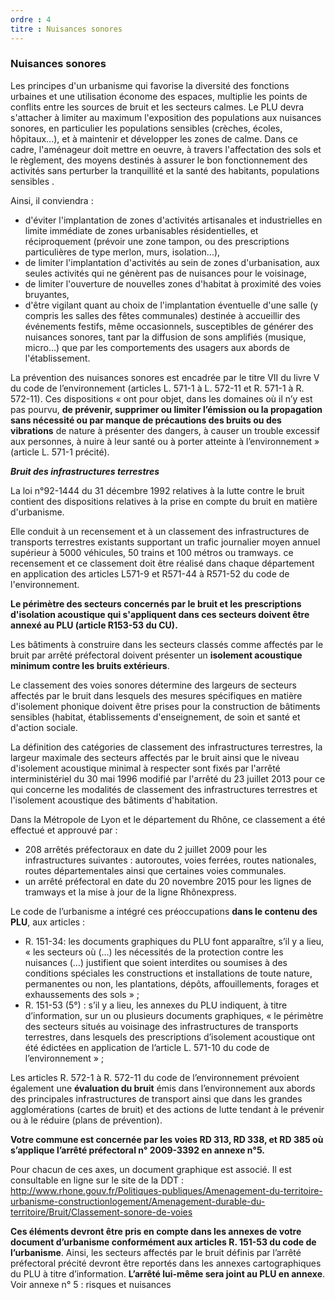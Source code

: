 ```yaml
---
ordre : 4
titre : Nuisances sonores
---
```

### Nuisances sonores

Les principes d'un urbanisme qui favorise la diversité des fonctions urbaines et une utilisation économe
des espaces, multiplie les points de conflits entre les sources de bruit et les secteurs calmes. Le PLU
devra s'attacher à limiter au maximum l'exposition des populations aux nuisances sonores, en particulier
les populations sensibles (crèches, écoles, hôpitaux...), et à maintenir et développer les zones de calme.
Dans ce cadre, l'aménageur doit mettre en oeuvre, à travers l'affectation des sols et le règlement, des
moyens destinés à assurer le bon fonctionnement des activités sans perturber la tranquillité et la santé des
habitants, populations sensibles .

Ainsi, il conviendra :
- d'éviter l'implantation de zones d'activités artisanales et industrielles en limite immédiate de zones
urbanisables résidentielles, et réciproquement (prévoir une zone tampon, ou des prescriptions
particulières de type merlon, murs, isolation...),
- de limiter l'implantation d'activités au sein de zones d'urbanisation, aux seules activités qui ne
génèrent pas de nuisances pour le voisinage,
- de limiter l'ouverture de nouvelles zones d'habitat à proximité des voies bruyantes,
- d'être vigilant quant au choix de l'implantation éventuelle d'une salle (y compris les salles des fêtes
communales) destinée à accueillir des événements festifs, même occasionnels, susceptibles de
générer des nuisances sonores, tant par la diffusion de sons amplifiés (musique, micro...) que par
les comportements des usagers aux abords de l'établissement.

La prévention des nuisances sonores est encadrée par le titre VII du livre V du code de l’environnement
(articles L. 571-1 à L. 572-11 et R. 571-1 à R. 572-11). Ces dispositions « ont pour objet, dans les
domaines où il n’y est pas pourvu, **de prévenir, supprimer ou limiter l’émission ou la propagation
sans nécessité ou par manque de précautions des bruits ou des vibrations** de nature à présenter
des dangers, à causer un trouble excessif aux personnes, à nuire à leur santé ou à porter atteinte à
l’environnement » (article L. 571-1 précité).

***Bruit des infrastructures terrestres***

La loi n°92-1444 du 31 décembre 1992 relatives à la lutte contre le bruit contient des dispositions relatives
à la prise en compte du bruit en matière d'urbanisme.

Elle conduit à un recensement et à un classement des infrastructures de transports terrestres existants
supportant un trafic journalier moyen annuel supérieur à 5000 véhicules, 50 trains et 100 métros ou
tramways. ce recensement et ce classement doit être réalisé dans chaque département en application des
articles L571-9 et R571-44 à R571-52 du code de l'environnement.

**Le périmètre des secteurs concernés par le bruit et les prescriptions d'isolation acoustique qui
s'appliquent dans ces secteurs doivent être annexé au PLU (article R153-53 du CU).**

Les bâtiments à construire dans les secteurs classés comme affectés par le bruit par arrêté préfectoral
doivent présenter un **isolement acoustique minimum contre les bruits extérieurs**.

Le classement des voies sonores détermine des largeurs de secteurs affectés par le bruit dans lesquels
des mesures spécifiques en matière d'isolement phonique doivent être prises pour la construction de
bâtiments sensibles (habitat, établissements d'enseignement, de soin et santé et d'action sociale.

La définition des catégories de classement des infrastructures terrestres, la largeur maximale des secteurs
affectés par le bruit ainsi que le niveau d'isolement acoustique minimal à respecter sont fixés par l'arrêté
interministériel du 30 mai 1996 modifié par l'arrêté du 23 juillet 2013 pour ce qui concerne les modalités de
classement des infrastructures terrestres et l'isolement acoustique des bâtiments d'habitation.

Dans la Métropole de Lyon et le département du Rhône, ce classement a été effectué et approuvé par :
- 208 arrêtés préfectoraux en date du 2 juillet 2009 pour les infrastructures suivantes : autoroutes,
voies ferrées, routes nationales, routes départementales ainsi que certaines voies communales.
- un arrêté préfectoral en date du 20 novembre 2015 pour les lignes de tramways et la mise à jour
de la ligne Rhônexpress.

Le code de l’urbanisme a intégré ces préoccupations **dans le contenu des PLU**, aux articles :
- R. 151-34: les documents graphiques du PLU font apparaître, s’il y a lieu, « les secteurs où (…)
les nécessités de la protection contre les nuisances (…) justifient que soient interdites ou
soumises à des conditions spéciales les constructions et installations de toute nature,
permanentes ou non, les plantations, dépôts, affouillements, forages et exhaussements des
sols » ;
- R. 151-53 (5°) : s’il y a lieu, les annexes du PLU indiquent, à titre d’information, sur un ou plusieurs
documents graphiques, « le périmètre des secteurs situés au voisinage des infrastructures de
transports terrestres, dans lesquels des prescriptions d’isolement acoustique ont été édictées en
application de l’article L. 571-10 du code de l’environnement » ;

Les articles R. 572-1 à R. 572-11 du code de l’environnement prévoient également une **évaluation du
bruit** émis dans l’environnement aux abords des principales infrastructures de transport ainsi que dans les
grandes agglomérations (cartes de bruit) et des actions de lutte tendant à le prévenir ou à le réduire (plans
de prévention).

**Votre commune est concernée par les voies RD 313, RD 338, et RD 385 où s’applique l’arrêté
préfectoral n° 2009-3392 en annexe n°5.**

Pour chacun de ces axes, un document graphique est associé. Il est consultable en ligne sur le site de la
DDT : http://www.rhone.gouv.fr/Politiques-publiques/Amenagement-du-territoire-urbanisme-constructionlogement/Amenagement-durable-du-territoire/Bruit/Classement-sonore-de-voies

**Ces éléments devront être pris en compte dans les annexes de votre document d’urbanisme
conformément aux articles R. 151-53 du code de l’urbanisme**. Ainsi, les secteurs affectés par le bruit
définis par l’arrêté préfectoral précité devront être reportés dans les annexes cartographiques du PLU à
titre d’information. **L’arrêté lui-même sera joint au PLU en annexe**.
Voir annexe n° 5 : risques et nuisances
